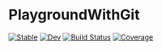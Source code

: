 # PlaygroundWithGit

[![Stable](https://img.shields.io/badge/docs-stable-blue.svg)](https://abelsiqueira.github.io/PlaygroundWithGit.jl/stable/)
[![Dev](https://img.shields.io/badge/docs-dev-blue.svg)](https://abelsiqueira.github.io/PlaygroundWithGit.jl/dev/)
[![Build Status](https://github.com/abelsiqueira/PlaygroundWithGit.jl/actions/workflows/CI.yml/badge.svg?branch=main)](https://github.com/abelsiqueira/PlaygroundWithGit.jl/actions/workflows/CI.yml?query=branch%3Amain)
[![Coverage](https://codecov.io/gh/abelsiqueira/PlaygroundWithGit.jl/branch/main/graph/badge.svg)](https://codecov.io/gh/abelsiqueira/PlaygroundWithGit.jl)

